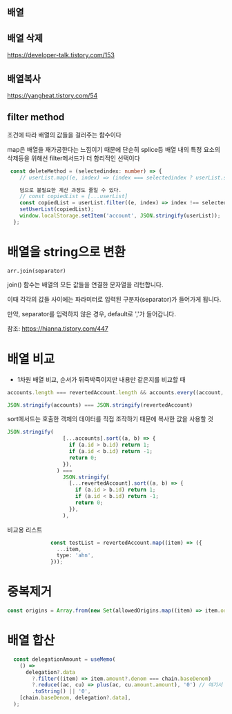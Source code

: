## 배열

## 배열 삭제
https://developer-talk.tistory.com/153
## 배열복사
https://yangheat.tistory.com/54

## filter method

조건에 따라 배열의 값들을 걸러주는 함수이다

map은 배열을 재가공한다는 느낌이기 때문에 단순히 splice등 배열 내의 특정 요소의 삭제등을 위해선 filter메서드가 더 합리적인 선택이다
```typescript
 const deleteMethod = (selectedindex: number) => {
    // userList.map((e, index) => (index === selectedindex ? userList.splice(index, 1) : null));

    덤으로 불필요한 계산 과정도 줄일 수 있다.
    // const copiedList = [...userList]
    const copiedList = userList.filter((e, index) => index !== selectedindex);
    setUserList(copiedList);
    window.localStorage.setItem('account', JSON.stringify(userList));
  };
  ```
# 배열을 string으로 변환
`arr.join(separator) `

join() 함수는 배열의 모든 값들을 연결한 문자열을 리턴합니다.

이때 각각의 값들 사이에는 파라미터로 입력된 구분자(separator)가 들어가게 됩니다.

만약, separator를 입력하지 않은 경우, default로 ','가 들어갑니다.

참조: https://hianna.tistory.com/447

# 배열 비교

- 1차원 배열 비교, 순서가 뒤죽박죽이지만 내용만 같은지를 비교할 때
```ts
accounts.length === revertedAccount.length && accounts.every((account, idx) => account === revertedAccount[idx]),

```

```ts
JSON.stringify(accounts) === JSON.stringify(revertedAccount)
```
sort메서드는 호출한 객체의 데이터를 직접 조작하기 때문에 복사한 값을 사용할 것

```ts
JSON.stringify(
                  [...accounts].sort((a, b) => {
                    if (a.id > b.id) return 1;
                    if (a.id < b.id) return -1;
                    return 0;
                  }),
                ) ===
                  JSON.stringify(
                    [...revertedAccount].sort((a, b) => {
                      if (a.id > b.id) return 1;
                      if (a.id < b.id) return -1;
                      return 0;
                    }),
                  ),
```
비교용 리스트
```ts
              const testList = revertedAccount.map((item) => ({
                ...item,
                type: 'ahn',
              }));
```

# 중복제거

```ts
const origins = Array.from(new Set(allowedOrigins.map((item) => item.origin)));

```


# 배열 합산

```ts
  const delegationAmount = useMemo(
    () =>
      delegation?.data
        ?.filter((item) => item.amount?.denom === chain.baseDenom)
        ?.reduce((ac, cu) => plus(ac, cu.amount.amount), '0') // 여기서 합산
        .toString() || '0',
    [chain.baseDenom, delegation?.data],
  );
```